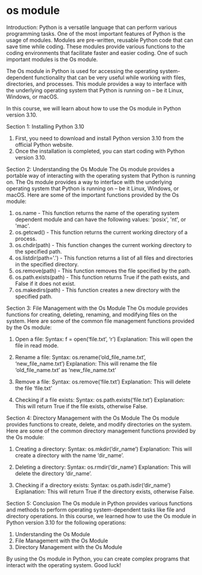 
os module
=========
Introduction:
Python is a versatile language that can perform various programming tasks. One of the most important features of Python is the usage of modules. Modules are pre-written, reusable Python code that can save time while coding. These modules provide various functions to the coding environments that facilitate faster and easier coding. One of such important modules is the Os module.

The Os module in Python is used for accessing the operating system-dependent functionality that can be very useful while working with files, directories, and processes. This module provides a way to interface with the underlying operating system that Python is running on – be it Linux, Windows, or macOS.

In this course, we will learn about how to use the Os module in Python version 3.10. 

Section 1: Installing Python 3.10
1. First, you need to download and install Python version 3.10 from the official Python website.
2. Once the installation is completed, you can start coding with Python version 3.10.

Section 2: Understanding the Os Module
The Os module provides a portable way of interacting with the operating system that Python is running on. The Os module provides a way to interface with the underlying operating system that Python is running on – be it Linux, Windows, or macOS. Here are some of the important functions provided by the Os module:

1. os.name - This function returns the name of the operating system dependent module and can have the following values: 'posix', 'nt', or 'mac'.
2. os.getcwd() - This function returns the current working directory of a process.
3. os.chdir(path) - This function changes the current working directory to the specified path.
4. os.listdir(path='.') - This function returns a list of all files and directories in the specified directory.
5. os.remove(path) - This function removes the file specified by the path.
6. os.path.exists(path) - This function returns True if the path exists, and False if it does not exist.
7. os.makedirs(path) - This function creates a new directory with the specified path.

Section 3: File Management with the Os Module
The Os module provides functions for creating, deleting, renaming, and modifying files on the system. Here are some of the common file management functions provided by the Os module:

1. Open a file:
Syntax: f = open(‘file.txt’, ‘r’)
Explanation: This will open the file in read mode.

2. Rename a file:
Syntax: os.rename(‘old_file_name.txt’, ‘new_file_name.txt’)
Explanation: This will rename the file ‘old_file_name.txt’ as ‘new_file_name.txt’

3. Remove a file:
Syntax: os.remove(‘file.txt’)
Explanation: This will delete the file ‘file.txt’

4. Checking if a file exists:
Syntax: os.path.exists(‘file.txt’)
Explanation: This will return True if the file exists, otherwise False.

Section 4: Directory Management with the Os Module
The Os module provides functions to create, delete, and modify directories on the system. Here are some of the common directory management functions provided by the Os module:

1. Creating a directory:
Syntax: os.mkdir(‘dir_name’)
Explanation: This will create a directory with the name ‘dir_name’.

2. Deleting a directory:
Syntax: os.rmdir(‘dir_name’)
Explanation: This will delete the directory ‘dir_name’.

3. Checking if a directory exists:
Syntax: os.path.isdir(‘dir_name’)
Explanation: This will return True if the directory exists, otherwise False.

Section 5: Conclusion
The Os module in Python provides various functions and methods to perform operating system-dependent tasks like file and directory operations. In this course, we learned how to use the Os module in Python version 3.10 for the following operations:

1. Understanding the Os Module
2. File Management with the Os Module
3. Directory Management with the Os Module

By using the Os module in Python, you can create complex programs that interact with the operating system. Good luck!